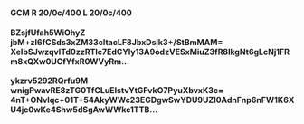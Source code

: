 #### GCM R 20/0c/400 L 20/0c/400
**BZsjfUfah5WiOhyZ**<br/>**jbM+zI6fCSds3xZM33cItacLF8JbxDslk3+/StBmMAM=**<br/>**XeIbSJwzqvITd0zzRTlc7EdCYIy13A9odzVESxMiuZ3fR8lkgNt6gLcNj1FRm8xQXw0UCfYfxR0WVyRm...**<br/><br/>
**ykzrv5292RQrfu9M**<br/>**wnigPwavRE8zTG0TfCLuEIstvYtGFvkO7PyuXbvxK3c=**<br/>**4nT+ONvIqc+01T+54AkyWWc23EGDgwSwYDU9UZl0AdnFnp6nFW1K6XU4jc0wKe4Shw5dSgAwWWkc1TTB...**